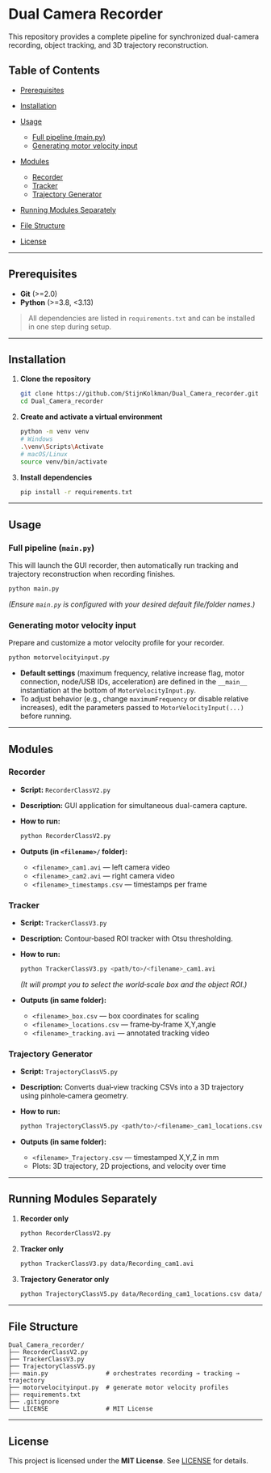 # Dual Camera Recorder

This repository provides a complete pipeline for synchronized dual-camera recording, object tracking, and 3D trajectory reconstruction.

## Table of Contents

* [Prerequisites](#prerequisites)
* [Installation](#installation)
* [Usage](#usage)

  * [Full pipeline (main.py)](#full-pipeline-mainpy)
  * [Generating motor velocity input](#generating-motor-velocity-input)
* [Modules](#modules)

  * [Recorder](#recorder)
  * [Tracker](#tracker)
  * [Trajectory Generator](#trajectory-generator)
* [Running Modules Separately](#running-modules-separately)
* [File Structure](#file-structure)
* [License](#license)

---

## Prerequisites

* **Git** (>=2.0)
* **Python** (>=3.8, <3.13) 

> All dependencies are listed in `requirements.txt` and can be installed in one step during setup.

---

## Installation

1. **Clone the repository**

   ```bash
   git clone https://github.com/StijnKolkman/Dual_Camera_recorder.git
   cd Dual_Camera_recorder
   ```

2. **Create and activate a virtual environment**

   ```bash
   python -m venv venv
   # Windows
   .\venv\Scripts\Activate
   # macOS/Linux
   source venv/bin/activate
   ```

3. **Install dependencies**

   ```bash
   pip install -r requirements.txt
   ```

---

## Usage

### Full pipeline (`main.py`)

This will launch the GUI recorder, then automatically run tracking and trajectory reconstruction when recording finishes.

```bash
python main.py
```

*(Ensure `main.py` is configured with your desired default file/folder names.)*

### Generating motor velocity input

Prepare and customize a motor velocity profile for your recorder.

```bash
python motorvelocityinput.py
```

* **Default settings** (maximum frequency, relative increase flag, motor connection, node/USB IDs, acceleration) are defined in the `__main__` instantiation at the bottom of `MotorVelocityInput.py`.
* To adjust behavior (e.g., change `maximumFrequency` or disable relative increases), edit the parameters passed to `MotorVelocityInput(...)` before running.

---

## Modules

### Recorder

* **Script:** `RecorderClassV2.py`
* **Description:** GUI application for simultaneous dual-camera capture.
* **How to run:**

  ```bash
  python RecorderClassV2.py
  ```
* **Outputs (in `<filename>/` folder):**

  * `<filename>_cam1.avi`  — left camera video
  * `<filename>_cam2.avi`  — right camera video
  * `<filename>_timestamps.csv`  — timestamps per frame

### Tracker

* **Script:** `TrackerClassV3.py`
* **Description:** Contour‑based ROI tracker with Otsu thresholding.
* **How to run:**

  ```bash
  python TrackerClassV3.py <path/to>/<filename>_cam1.avi
  ```

  *(It will prompt you to select the world‐scale box and the object ROI.)*
* **Outputs (in same folder):**

  * `<filename>_box.csv`  — box coordinates for scaling
  * `<filename>_locations.csv`  — frame‐by‐frame X,Y,angle
  * `<filename>_tracking.avi`  — annotated tracking video

### Trajectory Generator

* **Script:** `TrajectoryClassV5.py`
* **Description:** Converts dual‐view tracking CSVs into a 3D trajectory using pinhole‑camera geometry.
* **How to run:**

  ```bash
  python TrajectoryClassV5.py <path/to>/<filename>_cam1_locations.csv <path/to>/<filename>_cam2_locations.csv
  ```
* **Outputs (in same folder):**

  * `<filename>_Trajectory.csv`  — timestamped X,Y,Z in mm
  * Plots: 3D trajectory, 2D projections, and velocity over time

---

## Running Modules Separately

1. **Recorder only**

   ```bash
   python RecorderClassV2.py
   ```

2. **Tracker only**

   ```bash
   python TrackerClassV3.py data/Recording_cam1.avi
   ```

3. **Trajectory Generator only**

   ```bash
   python TrajectoryClassV5.py data/Recording_cam1_locations.csv data/Recording_cam2_locations.csv
   ```

---

## File Structure

```
Dual_Camera_recorder/
├── RecorderClassV2.py
├── TrackerClassV3.py
├── TrajectoryClassV5.py
├── main.py                # orchestrates recording → tracking → trajectory
├── motorvelocityinput.py  # generate motor velocity profiles
├── requirements.txt
├── .gitignore
└── LICENSE                # MIT License
```

---

## License

This project is licensed under the **MIT License**. See [LICENSE](LICENSE) for details.
